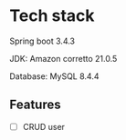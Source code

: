 # Tech stack

Spring boot 3.4.3

JDK: Amazon corretto 21.0.5

Database: MySQL 8.4.4

## Features

- [ ] CRUD user